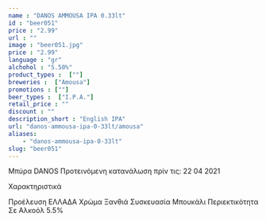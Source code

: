 ```yaml
---
name : "DANOS AMMOUSA IPA 0.33lt"
id : "beer051"
price : "2.99"
url : ""
image : "beer051.jpg"
price : "2.99"
language : "gr"
alchohol : "5.50%"
product_types :  [""]
breweries :  ["Amousa"]
promotions : [""]
beer_types :  ["I.P.A."]
retail_price : ""
discount : ""
description_short : "English IPA"
url: "danos-ammousa-ipa-0-33lt/amousa"
aliases: 
    - "danos-ammousa-ipa-0-33lt"
slug: "beer051"
---
```


Μπύρα DANOS
Προτεινόμενη κατανάλωση πρίν τις: 22 04 2021

Χαρακτηριστικά

Προέλευση
ΕΛΛΑΔΑ
Χρώμα
Ξανθιά
Συσκευασία
Μπουκάλι
Περιεκτικότητα Σε Αλκοόλ
5.5%